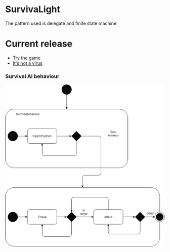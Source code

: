 # SurvivaLight

The pattern used is delegate and finite state machine

# Current release
- [Try the game](https://we.tl/Zg0sULjE64)
- [It's not a virus](https://www.virustotal.com/fr/file/d756294acb625c66f742bd968d90b83ff7df67c15945abbae43f83598cf415ab/analysis/1520768539/)

### Survival AI behaviour
![Alt text](Diagrams/SurvivalBehaviour.png?raw=true "Survival behaviour state diagram")

